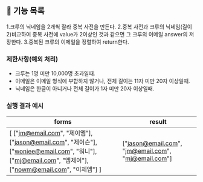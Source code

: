 ## 🚀 기능 목록

1.크루의 닉네임을 2개씩 잘라 중복 사전을 만든다.
2.중복 사전과 크루의 닉네임(길이 2)비교하여 중복 사전에 value가 2이상인 것과 같으면 그 크루의 이메일 answer의 저장한다.
3.중복된 크루의 이메일을 정렬하여 return한다.

### 제한사항(예외 처리)
- 크루는 1명 미만 10,000명 초과일때.
- 이메일은 이메일 형식에 부합하지 않거나, 전체 길이는 11자 미만 20자 이상일때. 
- 닉네임은 한글이 아니거나 전체 길이가 1자 미만 20자 이상일때.


### 실행 결과 예시

| forms | result |
| --- | --- |
| [ ["jm@email.com", "제이엠"], ["jason@email.com", "제이슨"], ["woniee@email.com", "워니"], ["mj@email.com", "엠제이"], ["nowm@email.com", "이제엠"] ] | ["jason@email.com", "jm@email.com", "mj@email.com"] |
